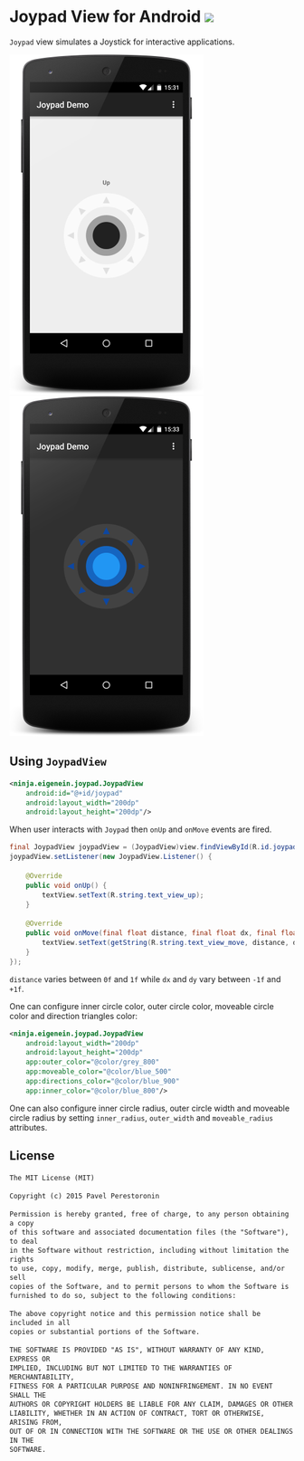 # Joypad View for Android [![](https://img.shields.io/github/release/eigenein/joypad-android.svg?label=JitPack)](https://jitpack.io/#eigenein/joypad-android/)

`Joypad` view simulates a Joystick for interactive applications.

![Light colors example](screenshot_light_small.png) ![](screenshot_dark_small.png)

## Using `JoypadView`

```xml
<ninja.eigenein.joypad.JoypadView
    android:id="@+id/joypad"
    android:layout_width="200dp"
    android:layout_height="200dp"/>
```

When user interacts with `Joypad` then `onUp` and `onMove` events are fired.

```java
final JoypadView joypadView = (JoypadView)view.findViewById(R.id.joypad);
joypadView.setListener(new JoypadView.Listener() {

    @Override
    public void onUp() {
        textView.setText(R.string.text_view_up);
    }

    @Override
    public void onMove(final float distance, final float dx, final float dy) {
        textView.setText(getString(R.string.text_view_move, distance, dx, dy));
    }
});
```

`distance` varies between `0f` and `1f` while `dx` and `dy` vary between `-1f` and `+1f`.

One can configure inner circle color, outer circle color, moveable circle color and direction triangles color:

```xml
<ninja.eigenein.joypad.JoypadView
    android:layout_width="200dp"
    android:layout_height="200dp"
    app:outer_color="@color/grey_800"
    app:moveable_color="@color/blue_500"
    app:directions_color="@color/blue_900"
    app:inner_color="@color/blue_800"/>
```

One can also configure inner circle radius, outer circle width and moveable circle radius by setting `inner_radius`, `outer_width` and `moveable_radius` attributes.

## License

```
The MIT License (MIT)

Copyright (c) 2015 Pavel Perestoronin

Permission is hereby granted, free of charge, to any person obtaining a copy
of this software and associated documentation files (the "Software"), to deal
in the Software without restriction, including without limitation the rights
to use, copy, modify, merge, publish, distribute, sublicense, and/or sell
copies of the Software, and to permit persons to whom the Software is
furnished to do so, subject to the following conditions:

The above copyright notice and this permission notice shall be included in all
copies or substantial portions of the Software.

THE SOFTWARE IS PROVIDED "AS IS", WITHOUT WARRANTY OF ANY KIND, EXPRESS OR
IMPLIED, INCLUDING BUT NOT LIMITED TO THE WARRANTIES OF MERCHANTABILITY,
FITNESS FOR A PARTICULAR PURPOSE AND NONINFRINGEMENT. IN NO EVENT SHALL THE
AUTHORS OR COPYRIGHT HOLDERS BE LIABLE FOR ANY CLAIM, DAMAGES OR OTHER
LIABILITY, WHETHER IN AN ACTION OF CONTRACT, TORT OR OTHERWISE, ARISING FROM,
OUT OF OR IN CONNECTION WITH THE SOFTWARE OR THE USE OR OTHER DEALINGS IN THE
SOFTWARE.
```
